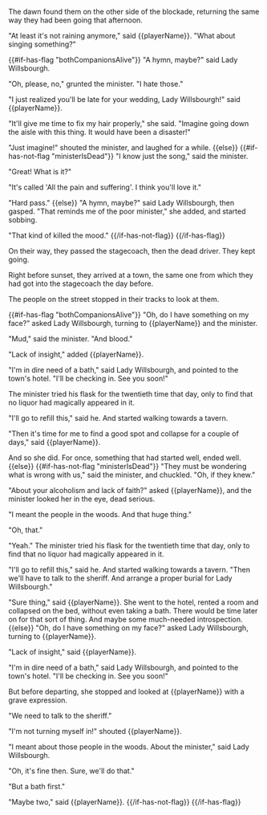 The dawn found them on the other side of the blockade, returning the same way they had been going that afternoon.

"At least it's not raining anymore," said {{playerName}}. "What about singing something?"

{{#if-has-flag "bothCompanionsAlive"}}
"A hymn, maybe?" said Lady Willsbourgh.

"Oh, please, no," grunted the minister. "I hate those."

"I just realized you'll be late for your wedding, Lady Willsbourgh!" said {{playerName}}.

"It'll give me time to fix my hair properly," she said. "Imagine going down the aisle with this thing. It would have been a disaster!"

"Just imagine!" shouted the minister, and laughed for a while.
{{else}}
{{#if-has-not-flag "ministerIsDead"}}
"I know just the song," said the minister.

"Great! What is it?"

"It's called 'All the pain and suffering'. I think you'll love it."

"Hard pass."
{{else}}
"A hymn, maybe?" said Lady Willsbourgh, then gasped. "That reminds me of the poor minister," she added, and started sobbing.

"That kind of killed the mood."
{{/if-has-not-flag}}
{{/if-has-flag}}

On their way, they passed the stagecoach, then the dead driver. They kept going.

Right before sunset, they arrived at a town, the same one from which they had got into the stagecoach the day before.

The people on the street stopped in their tracks to look at them.

{{#if-has-flag "bothCompanionsAlive"}}
"Oh, do I have something on my face?" asked Lady Willsbourgh, turning to {{playerName}} and the minister.

"Mud," said the minister. "And blood."

"Lack of insight," added {{playerName}}.

"I'm in dire need of a bath," said Lady Willsbourgh, and pointed to the town's hotel. "I'll be checking in. See you soon!"

The minister tried his flask for the twentieth time that day, only to find that no liquor had magically appeared in it.

"I'll go to refill this," said he. And started walking towards a tavern.

"Then it's time for me to find a good spot and collapse for a couple of days," said {{playerName}}.

And so she did. For once, something that had started well, ended well.
{{else}}
{{#if-has-not-flag "ministerIsDead"}}
"They must be wondering what is wrong with us," said the minister, and chuckled. "Oh, if they knew."

"About your alcoholism and lack of faith?" asked {{playerName}}, and the minister looked her in the eye, dead serious.

"I meant the people in the woods. And that huge thing."

"Oh, that."

"Yeah." The minister tried his flask for the twentieth time that day, only to find that no liquor had magically appeared in it.

"I'll go to refill this," said he. And started walking towards a tavern. "Then we'll have to talk to the sheriff. And arrange a proper burial for Lady Willsbourgh."

"Sure thing," said {{playerName}}. She went to the hotel, rented a room and collapsed on the bed, without even taking a bath. There would be time later on for that sort of thing. And maybe some much-needed introspection.
{{else}}
"Oh, do I have something on my face?" asked Lady Willsbourgh, turning to {{playerName}}.

"Lack of insight," said {{playerName}}.

"I'm in dire need of a bath," said Lady Willsbourgh, and pointed to the town's hotel. "I'll be checking in. See you soon!"

But before departing, she stopped and looked at {{playerName}} with a grave expression.

"We need to talk to the sheriff."

"I'm not turning myself in!" shouted {{playerName}}.

"I meant about those people in the woods. About the minister," said Lady Willsbourgh.

"Oh, it's fine then. Sure, we'll do that."

"But a bath first."

"Maybe two," said {{playerName}}.
{{/if-has-not-flag}}
{{/if-has-flag}}
